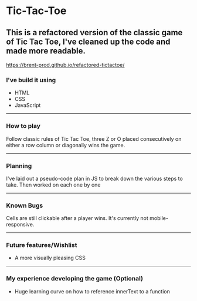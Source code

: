 # Tic-Tac-Toe
## This is a refactored version of the classic game of Tic Tac Toe, I've cleaned up the code and made more readable.

https://brent-prod.github.io/refactored-tictactoe/

### I've build it using

- HTML
- CSS
- JavaScript
---
### How to play 
Follow classic rules of Tic Tac Toe, three Z or O placed consecutively on either a row column or diagonally wins the game.

---
### Planning 
I've laid out a pseudo-code plan in JS to break down the various steps to take.
Then worked on each one by one

---
### Known Bugs

Cells are still clickable after a player wins.
It's currently not mobile-responsive.

---
### Future features/Wishlist

- A more visually pleasing CSS 

---
### My experience developing the game (Optional)

- Huge learning curve on how to reference innerText to a function

